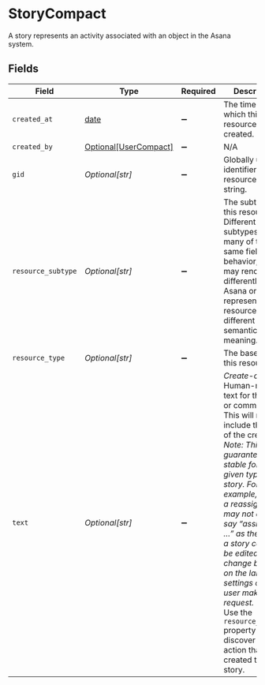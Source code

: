 # StoryCompact

A story represents an activity associated with an object in the Asana system.


## Fields

| Field                                                                                                                                                                                                                                                                                                                                                                                                                                                              | Type                                                                                                                                                                                                                                                                                                                                                                                                                                                               | Required                                                                                                                                                                                                                                                                                                                                                                                                                                                           | Description                                                                                                                                                                                                                                                                                                                                                                                                                                                        | Example                                                                                                                                                                                                                                                                                                                                                                                                                                                            |
| ------------------------------------------------------------------------------------------------------------------------------------------------------------------------------------------------------------------------------------------------------------------------------------------------------------------------------------------------------------------------------------------------------------------------------------------------------------------ | ------------------------------------------------------------------------------------------------------------------------------------------------------------------------------------------------------------------------------------------------------------------------------------------------------------------------------------------------------------------------------------------------------------------------------------------------------------------ | ------------------------------------------------------------------------------------------------------------------------------------------------------------------------------------------------------------------------------------------------------------------------------------------------------------------------------------------------------------------------------------------------------------------------------------------------------------------ | ------------------------------------------------------------------------------------------------------------------------------------------------------------------------------------------------------------------------------------------------------------------------------------------------------------------------------------------------------------------------------------------------------------------------------------------------------------------ | ------------------------------------------------------------------------------------------------------------------------------------------------------------------------------------------------------------------------------------------------------------------------------------------------------------------------------------------------------------------------------------------------------------------------------------------------------------------ |
| `created_at`                                                                                                                                                                                                                                                                                                                                                                                                                                                       | [date](https://docs.python.org/3/library/datetime.html#date-objects)                                                                                                                                                                                                                                                                                                                                                                                               | :heavy_minus_sign:                                                                                                                                                                                                                                                                                                                                                                                                                                                 | The time at which this resource was created.                                                                                                                                                                                                                                                                                                                                                                                                                       | 2012-02-22T02:06:58.147Z                                                                                                                                                                                                                                                                                                                                                                                                                                           |
| `created_by`                                                                                                                                                                                                                                                                                                                                                                                                                                                       | [Optional[UserCompact]](../../models/shared/usercompact.md)                                                                                                                                                                                                                                                                                                                                                                                                        | :heavy_minus_sign:                                                                                                                                                                                                                                                                                                                                                                                                                                                 | N/A                                                                                                                                                                                                                                                                                                                                                                                                                                                                |                                                                                                                                                                                                                                                                                                                                                                                                                                                                    |
| `gid`                                                                                                                                                                                                                                                                                                                                                                                                                                                              | *Optional[str]*                                                                                                                                                                                                                                                                                                                                                                                                                                                    | :heavy_minus_sign:                                                                                                                                                                                                                                                                                                                                                                                                                                                 | Globally unique identifier of the resource, as a string.                                                                                                                                                                                                                                                                                                                                                                                                           | 12345                                                                                                                                                                                                                                                                                                                                                                                                                                                              |
| `resource_subtype`                                                                                                                                                                                                                                                                                                                                                                                                                                                 | *Optional[str]*                                                                                                                                                                                                                                                                                                                                                                                                                                                    | :heavy_minus_sign:                                                                                                                                                                                                                                                                                                                                                                                                                                                 | The subtype of this resource. Different subtypes retain many of the same fields and behavior, but may render differently in Asana or represent resources with different semantic meaning.                                                                                                                                                                                                                                                                          | comment_added                                                                                                                                                                                                                                                                                                                                                                                                                                                      |
| `resource_type`                                                                                                                                                                                                                                                                                                                                                                                                                                                    | *Optional[str]*                                                                                                                                                                                                                                                                                                                                                                                                                                                    | :heavy_minus_sign:                                                                                                                                                                                                                                                                                                                                                                                                                                                 | The base type of this resource.                                                                                                                                                                                                                                                                                                                                                                                                                                    | task                                                                                                                                                                                                                                                                                                                                                                                                                                                               |
| `text`                                                                                                                                                                                                                                                                                                                                                                                                                                                             | *Optional[str]*                                                                                                                                                                                                                                                                                                                                                                                                                                                    | :heavy_minus_sign:                                                                                                                                                                                                                                                                                                                                                                                                                                                 | *Create-only*. Human-readable text for the story or comment.<br/>This will not include the name of the creator.<br/>*Note: This is not guaranteed to be stable for a given type of story. For example, text for a reassignment may not always say “assigned to …” as the text for a story can both be edited and change based on the language settings of the user making the request.*<br/>Use the `resource_subtype` property to discover the action that created the story. | marked today                                                                                                                                                                                                                                                                                                                                                                                                                                                       |